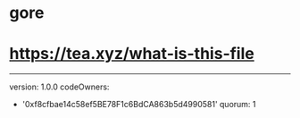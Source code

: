 # gore
# https://tea.xyz/what-is-this-file
---
version: 1.0.0
codeOwners:
  - '0xf8cfbae14c58ef5BE78F1c6BdCA863b5d4990581'
quorum: 1

